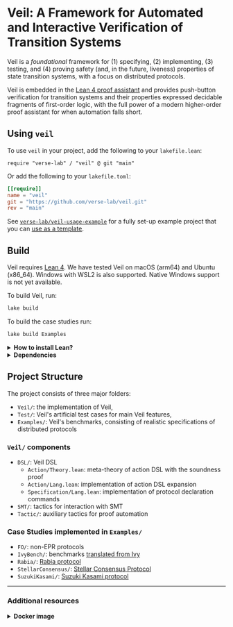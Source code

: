 # Veil: A Framework for Automated and Interactive Verification of Transition Systems

Veil is a _foundational_ framework for (1) specifying, (2)
implementing, (3) testing, and (4) proving safety (and, in the future,
liveness) properties of state transition systems, with a focus on
distributed protocols.

Veil is embedded in the [Lean 4 proof assistant](https://lean-lang.org/) and provides push-button
verification for transition systems and their properties expressed
decidable fragments of first-order logic, with the full power of a
modern higher-order proof assistant for when automation falls short.

## Using `veil`

To use `veil` in your project, add the following to your
`lakefile.lean`:

```lean
require "verse-lab" / "veil" @ git "main"
```

Or add the following to your `lakefile.toml`:

```toml
[[require]]
name = "veil"
git = "https://github.com/verse-lab/veil.git"
rev = "main"
```

See
[`verse-lab/veil-usage-example`](https://github.com/verse-lab/veil-usage-example)
for a fully set-up example project that you can
[use as a template](https://github.com/new?template_name=veil-usage-example&template_owner=verse-lab).

## Build

Veil requires [Lean 4](https://github.com/leanprover/lean4). We have tested Veil
on macOS (arm64) and Ubuntu (x86_64). Windows with WSL2 is also supported.
Native Windows support is not yet available.


To build Veil, run:

```bash
lake build
```

<!-- This will build the whole project, including the tests, but without the
case studies. -->

To build the case studies run:

```bash
lake build Examples
```

<details close>
<summary><strong>How to install Lean?</strong></summary>

If you don't have Lean installed, we recommend installing it via
[`elan`](https://github.com/leanprover/elan):


```bash
curl https://raw.githubusercontent.com/leanprover/elan/master/elan-init.sh -sSf | sh -s -- -y --default-toolchain leanprover/lean4:stable
```

</details>

<details close>
<summary><strong>Dependencies</strong></summary>

Veil depends on [`z3`](https://github.com/Z3Prover/z3),
[`cvc5`](https://github.com/cvc5/cvc5), and
[`uv`](https://github.com/astral-sh/uv). You do not need to have these installed
on your system, as our build system will download them automatically when you
run `lake build`. Veil will use its own copies of these tools, and will not
touch your system-wide versions.

Note that if you want to invoke Lean-Auto's `auto` tactic, you need to have
`z3` and `cvc5` installed on your system and available in your PATH.
</details>


## Project Structure

The project consists of three major folders:

- `Veil/`: the implementation of Veil,
- `Test/`: Veil's artificial test cases for main Veil features,
- `Examples/`: Veil's benchmarks, consisting of realistic specifications of distributed protocols

### `Veil/` components

- `DSL/`: Veil DSL
  - `Action/Theory.lean`: meta-theory of action DSL with the soundness proof
  - `Action/Lang.lean`: implementation of action DSL expansion
  - `Specification/Lang.lean`: implementation of protocol declaration commands
- `SMT/`: tactics for interaction with SMT
- `Tactic/`: auxiliary tactics for proof automation

### Case Studies implemented in `Examples/`

- `FO/`: non-EPR protocols
- `IvyBench/`: benchmarks [translated from Ivy](https://github.com/aman-goel/ivybench)
- `Rabia/`: [Rabia protocol](https://github.com/haochenpan/rabia?tab=readme-ov-file)
- `StellarConsensus/`: [Stellar Consensus Protocol](https://github.com/stellar/scp-proofs/tree/3e0428acc78e598a227a866b99fe0b3ad4582914)
- `SuzukiKasami/`: [Suzuki Kasami protocol](https://github.com/markyuen/tlaplus-to-ivy/blob/main/ivy/suzuki_kasami.ivy)

------

### Additional resources

<details close>
<summary><strong>Docker image</strong></summary>

We supply a script that creates a Docker image that can be used for
developing and running Veil projects. This Docker image is based on
x86-64 Linux, but can be used on ARM computers with any OS that can
run Docker. To use it with Visual Studio Code, follow these
instructions:

1. Make sure Docker is running. Run `./create_docker_image.sh`.
This will automatically download Veil and install
most of the prerequisites on the created image. This can take up to 10 minutes.
2. Run the container with `docker run -dt --platform=linux/amd64 <image-id>`.
3. On your host computer, install the [Dev Containers](https://marketplace.visualstudio.com/items?itemName=ms-vscode-remote.remote-containers) VS Code plugin.
4. Connect to the Docker container with the `Dev Containers: Attach to Running Container...` action from the Command Palette
(Ctrl/Cmd + Shift + P).
5. **On the container**, install the [Lean 4](https://marketplace.visualstudio.com/items?itemName=leanprover.lean4) VS Code plugin. This needs to be done once per container.
6. Initially, Veil will be placed in `/root/veil`. You can move it, or open that folder directly from VS Code.
7. Test Veil: Go to any of Veil's example files and run the `Lean 4: Server: Restart File` action from the Command Palette. This may take a while on the first run, as it has to rebuild all of Veil.

</details>
